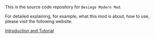 This is the source code repository for `Besiege Modern Mod`. 

For detailed explaining, for example, what this mod is about, how to use, please visit the following website.

[Introduction and Tutorial](https://chen-yulin.github.io/Besiege-Modern-Docs/docs/intro)
